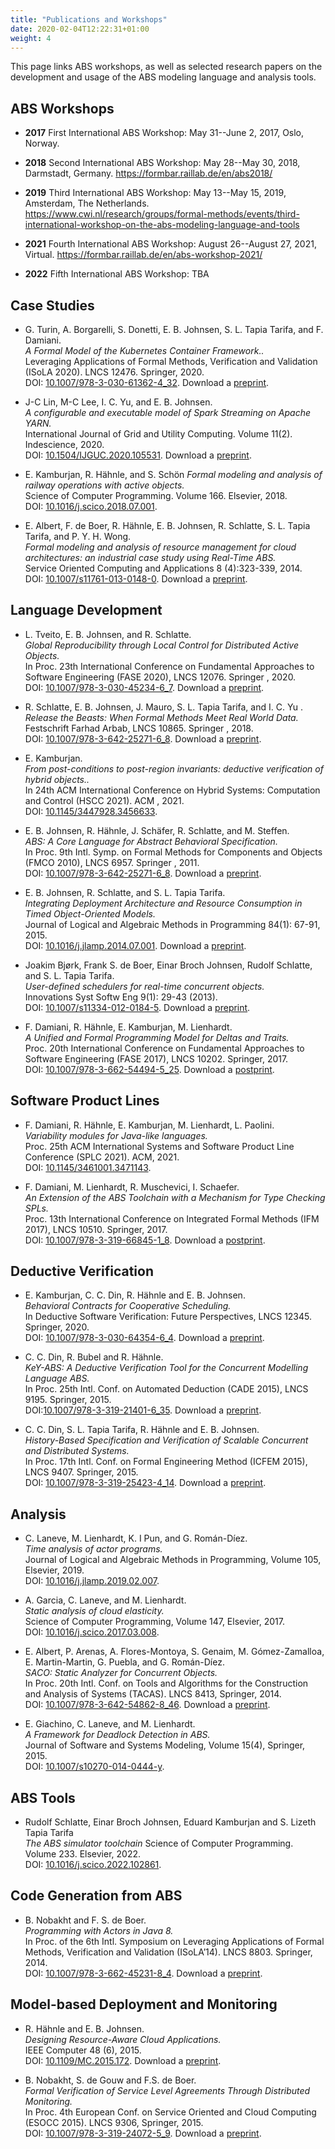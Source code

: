 ```yaml
---
title: "Publications and Workshops"
date: 2020-02-04T12:22:31+01:00
weight: 4
---
```


This page links ABS workshops, as well as selected research papers on the development and usage of the ABS modeling language and analysis tools.

## ABS Workshops

- **2017** First International ABS Workshop: May 31--June 2, 2017, Oslo, Norway.

- **2018** Second International ABS Workshop: May 28--May 30, 2018, Darmstadt, Germany.  https://formbar.raillab.de/en/abs2018/

- **2019** Third International ABS Workshop: May 13--May 15, 2019, Amsterdam, The Netherlands.   https://www.cwi.nl/research/groups/formal-methods/events/third-international-workshop-on-the-abs-modeling-language-and-tools

- **2021**  Fourth International ABS Workshop: August 26--August 27, 2021, Virtual.  https://formbar.raillab.de/en/abs-workshop-2021/

- **2022**  Fifth International ABS Workshop: TBA

## Case Studies

- G. Turin, A. Borgarelli, S. Donetti, E. B. Johnsen, S. L. Tapia Tarifa, and F. Damiani.  
  *A Formal Model of the Kubernetes Container Framework..*  
  Leveraging Applications of Formal Methods, Verification and Validation (ISoLA 2020). LNCS 12476. Springer, 2020.  
  DOI: [10.1007/978-3-030-61362-4\_32](https://doi.org/10.1007/978-3-030-61362-4_32). Download a [preprint](https://ebjohnsen.org/publication/20-isola2/20-isola2.pdf).  

- J-C Lin, M-C Lee, I. C. Yu, and E. B. Johnsen.  
  *A configurable and executable model of Spark Streaming on Apache YARN.*  
  International Journal of Grid and Utility Computing. Volume 11(2). Indescience, 2020.  
  DOI: [10.1504/IJGUC.2020.105531](https://doi.org/10.1504/IJGUC.2020.105531). Download a [preprint](https://ebjohnsen.org/publication/20-ijguc/20-ijguc.pdf).  

- E. Kamburjan, R. Hähnle, and S. Schön 
  *Formal modeling and analysis of railway operations with active objects.*  
  Science of Computer Programming. Volume 166. Elsevier, 2018.  
  DOI: [10.1016/j.scico.2018.07.001](https://doi.org/10.1016/j.scico.2018.07.001).  

- E. Albert, F. de Boer, R. Hähnle, E. B. Johnsen, R. Schlatte, S. L. Tapia Tarifa, and P. Y. H. Wong.  
  *Formal modeling and analysis of resource management for cloud architectures: an industrial case study using Real-Time ABS.*  
  Service Oriented Computing and Applications 8 (4):323-339, 2014.  
  DOI: [10.1007/s11761-013-0148-0](http://dx.doi.org/10.1007/s11761-013-0148-0). Download a [preprint](https://ebjohnsen.org/publication/14-soca/14-soca.pdf).  


## Language Development

- L. Tveito, E. B. Johnsen, and R. Schlatte.  
  *Global Reproducibility through Local Control for Distributed Active Objects.*  
  In Proc. 23th International Conference on Fundamental Approaches to Software Engineering (FASE 2020), LNCS 12076. Springer , 2020.  
  DOI: [10.1007/978-3-030-45234-6_7](https://doi.org/10.1007/978-3-030-45234-6_7). Download a [preprint](https://ebjohnsen.org/publication/20-fase/20-fase.pdf).

-  R. Schlatte, E. B. Johnsen, J. Mauro, S. L. Tapia Tarifa, and I. C. Yu .  
  *Release the Beasts: When Formal Methods Meet Real World Data.*  
  Festschrift Farhad Arbab, LNCS 10865. Springer , 2018.  
  DOI: [10.1007/978-3-642-25271-6_8](http://dx.doi.org/10.1007/978-3-642-25271-6_8). Download a [preprint](https://ebjohnsen.org/publication/18-farhad/18-farhad.pdf).

- E. Kamburjan.  
  *From post-conditions to post-region invariants: deductive verification of hybrid objects..*  
  In 24th ACM International Conference on Hybrid Systems: Computation and Control (HSCC 2021). ACM , 2021.  
  DOI: [10.1145/3447928.3456633](https://doi.org/10.1145/3447928.3456633).

- E. B. Johnsen, R. Hähnle, J. Schäfer, R. Schlatte, and M. Steffen.  
  *ABS: A Core Language for Abstract Behavioral Specification.*  
  In Proc. 9th Intl. Symp. on Formal Methods for Components and Objects (FMCO 2010), LNCS 6957. Springer , 2011.  
  DOI: [10.1007/978-3-642-25271-6_8](http://dx.doi.org/10.1007/978-3-642-25271-6_8). Download a [preprint](https://ebjohnsen.org/publication/10-fmco/10-fmco.pdf).

- E. B. Johnsen, R. Schlatte, and S. L. Tapia Tarifa.  
  *Integrating Deployment Architecture and Resource Consumption in Timed Object-Oriented Models.*  
  Journal of Logical and Algebraic Methods in Programming 84(1): 67-91, 2015.  
  DOI: [10.1016/j.jlamp.2014.07.001](http://dx.doi.org/10.1016/j.jlamp.2014.07.001).  Download a [preprint](https://ebjohnsen.org/publication/15-jlamp1/15-jlamp1.pdf).

- Joakim Bjørk, Frank S. de Boer, Einar Broch Johnsen, Rudolf Schlatte, and S. L. Tapia Tarifa.  
  *User-defined schedulers for real-time concurrent objects.*  
  Innovations Syst Softw Eng 9(1): 29-43 (2013).  
  DOI: [10.1007/s11334-012-0184-5](https://doi.org/10.1007/s11334-012-0184-5).  Download a [preprint](https://ebjohnsen.org/publication/13-isse/13-isse.pdf).

- F. Damiani, R. Hähnle, E. Kamburjan, M. Lienhardt.  
  *A Unified and Formal Programming Model for Deltas and Traits.*  
  Proc. 20th International Conference on Fundamental Approaches to Software Engineering (FASE 2017), LNCS 10202. Springer, 2017.  
  DOI: [10.1007/978-3-662-54494-5_25](https://doi.org/10.1007/978-3-662-54494-5_25).  Download a [postprint](http://hdl.handle.net/2318/1633390).

## Software Product Lines

- F. Damiani, R. Hähnle, E. Kamburjan, M. Lienhardt, L. Paolini.  
  *Variability modules for Java-like languages.*  
  Proc. 25th ACM International Systems and Software Product Line Conference (SPLC 2021). ACM, 2021.  
  DOI: [10.1145/3461001.3471143](https://doi.org/10.1145/3461001.3471143).  

- F. Damiani, M. Lienhardt, R. Muschevici, I. Schaefer.  
  *An Extension of the ABS Toolchain with a Mechanism for Type Checking SPLs.*  
  Proc. 13th International Conference on Integrated Formal Methods (IFM 2017), LNCS 10510. Springer, 2017.  
  DOI: [10.1007/978-3-319-66845-1_8](https://doi.org/10.1007/978-3-319-66845-1_8).  Download a [postprint](http://hdl.handle.net/2318/1649744).

## Deductive Verification

- E. Kamburjan, C. C. Din, R. Hähnle and E. B. Johnsen.  
  *Behavioral Contracts for Cooperative Scheduling.*  
  In  Deductive Software Verification: Future Perspectives, LNCS 12345. Springer, 2020.  
  DOI: [10.1007/978-3-030-64354-6_4](https://doi.org/10.1007/978-3-030-64354-6_4). Download a [preprint](https://ebjohnsen.org/publication/20-key2/20-key2.pdf).

- C. C. Din, R. Bubel and R. Hähnle.  
  *KeY-ABS: A Deductive Verification Tool for the Concurrent Modelling Language ABS.*  
  In Proc. 25th Intl. Conf. on Automated Deduction (CADE 2015), LNCS 9195. Springer, 2015.  
  DOI:[10.1007/978-3-319-21401-6_35](http://doi.org/10.1007/978-3-319-21401-6_35). Download a [preprint](http://envisage-project.eu/wp-content/uploads/2014/12/KeYABS-CADE15.pdf).

- C. C. Din, S. L. Tapia Tarifa, R. Hähnle and E. B. Johnsen.  
  *History-Based Specification and Verification of Scalable Concurrent and Distributed Systems.*  
  In Proc. 17th Intl. Conf. on Formal Engineering Method (ICFEM 2015), LNCS 9407. Springer, 2015.  
  DOI: [10.1007/978-3-319-25423-4_14](http://doi.org/10.1007/978-3-319-25423-4_14). Download a [preprint](http://envisage-project.eu/wp-content/uploads/2014/12/ICFEM_2015_submission_59.pdf).

## Analysis

- C. Laneve, M. Lienhardt, K. I Pun, and G. Román-Díez.  
  *Time analysis of actor programs.*  
  Journal of Logical and Algebraic Methods in Programming, Volume 105, Elsevier, 2019.  
  DOI: [10.1016/j.jlamp.2019.02.007](https://doi.org/10.1016/j.jlamp.2019.02.007).

- A. Garcia, C. Laneve, and M. Lienhardt.  
  *Static analysis of cloud elasticity.*  
  Science of Computer Programming, Volume 147, Elsevier, 2017.  
  DOI: [10.1016/j.scico.2017.03.008](https://doi.org/10.1016/j.scico.2017.03.008).

- E. Albert, P. Arenas, A. Flores-Montoya, S. Genaim, M. Gómez-Zamalloa, E. Martin-Martin, G. Puebla, and G. Román-Díez.  
  *SACO: Static Analyzer for Concurrent Objects.*  
  In Proc. 20th Intl. Conf. on Tools and Algorithms for the Construction and Analysis of Systems (TACAS). LNCS 8413, Springer, 2014.  
  DOI: [10.1007/978-3-642-54862-8_46](http://dx.doi.org/10.1007/978-3-642-54862-8_46). Download a [preprint](http://eprints.ucm.es/36623/1/SACO%20static%20analyzer%20for%20concurrent.pdf).

- E. Giachino, C. Laneve, and M. Lienhardt.  
  *A Framework for Deadlock Detection in ABS.*  
  Journal of Software and Systems Modeling, Volume 15(4), Springer, 2015.  
  DOI: [10.1007/s10270-014-0444-y](http://dx.doi.org/10.1007/s10270-014-0444-y).

## ABS Tools

- Rudolf Schlatte, Einar Broch Johnsen, Eduard Kamburjan and S. Lizeth Tapia Tarifa  
  *The ABS simulator toolchain*
  Science of Computer Programming. Volume 233. Elsevier, 2022.  
  DOI: [10.1016/j.scico.2022.102861](https://doi.org/10.1016/j.scico.2022.102861).

## Code Generation from ABS

- B. Nobakht and F. S. de Boer.  
  *Programming with Actors in Java 8.*  
  In Proc. of the 6th Intl. Symposium on Leveraging Applications of Formal Methods, Verification and Validation (ISoLA’14). LNCS 8803. Springer, 2014.  
  DOI: [10.1007/978-3-662-45231-8_4](http://dx.doi.org/10.1007/978-3-662-45231-8_4). Download a [preprint](http://envisage-project.eu/wp-content/uploads/2015/02/paper-j8-isola.pdf).

## Model-based Deployment and Monitoring

- R. Hähnle and E. B. Johnsen.  
  *Designing Resource-Aware Cloud Applications.*  
  IEEE Computer 48 (6), 2015.  
  DOI: [10.1109/MC.2015.172](http://doi.ieeecomputersociety.org/10.1109/MC.2015.172). Download a [preprint](http://envisage-project.eu/wp-content/uploads/2013/09/ResourceAwareApplicationsForTheCloud_Preprint.pdf).

- B. Nobakht, S. de Gouw and F.S. de Boer.  
  *Formal Verification of Service Level Agreements Through Distributed Monitoring.*  
  In Proc. 4th European Conf. on Service Oriented and Cloud Computing (ESOCC 2015). LNCS 9306, Springer, 2015.  
  DOI: [10.1007/978-3-319-24072-5_9](http://dx.doi.org/10.1007/978-3-319-24072-5_9). Download a [preprint](http://envisage-project.eu/wp-content/uploads/2015/09/paper-esocc.pdf).
